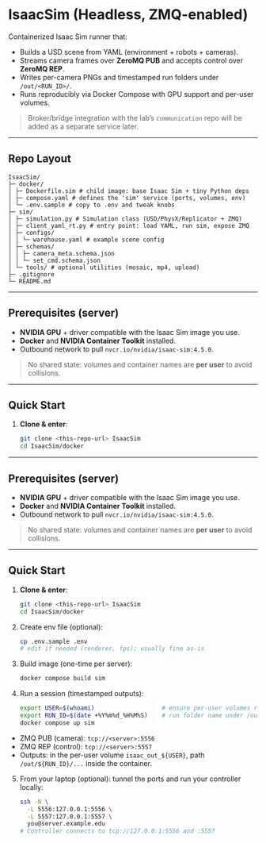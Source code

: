 # IsaacSim (Headless, ZMQ-enabled)

Containerized Isaac Sim runner that:
- Builds a USD scene from YAML (environment + robots + cameras).
- Streams camera frames over **ZeroMQ PUB** and accepts control over **ZeroMQ REP**.
- Writes per-camera PNGs and timestamped run folders under `/out/<RUN_ID>/`.
- Runs reproducibly via Docker Compose with GPU support and per-user volumes.

> Broker/bridge integration with the lab’s `communication` repo will be added as a separate service later.

---

## Repo Layout

```
IsaacSim/
├─ docker/
│ ├─ Dockerfile.sim # child image: base Isaac Sim + tiny Python deps
│ ├─ compose.yaml # defines the 'sim' service (ports, volumes, env)
│ └─ .env.sample # copy to .env and tweak knobs
├─ sim/
│ ├─ simulation.py # Simulation class (USD/PhysX/Replicator + ZMQ)
│ ├─ client_yaml_rt.py # entry point: load YAML, run sim, expose ZMQ
│ ├─ configs/
│ │ └─ warehouse.yaml # example scene config
│ ├─ schemas/
│ │ ├─ camera_meta.schema.json
│ │ └─ set_cmd.schema.json
│ └─ tools/ # optional utilities (mosaic, mp4, upload)
├─ .gitignore
└─ README.md
```


---

## Prerequisites (server)

- **NVIDIA GPU** + driver compatible with the Isaac Sim image you use.
- **Docker** and **NVIDIA Container Toolkit** installed.
- Outbound network to pull `nvcr.io/nvidia/isaac-sim:4.5.0`.

> No shared state: volumes and container names are **per user** to avoid collisions.

---

## Quick Start

1. **Clone & enter**:
   ```bash
   git clone <this-repo-url> IsaacSim
   cd IsaacSim/docker
   ```

---

## Prerequisites (server)

- **NVIDIA GPU** + driver compatible with the Isaac Sim image you use.
- **Docker** and **NVIDIA Container Toolkit** installed.
- Outbound network to pull `nvcr.io/nvidia/isaac-sim:4.5.0`.

> No shared state: volumes and container names are **per user** to avoid collisions.

---

## Quick Start 

1. **Clone & enter**:
   ```bash
   git clone <this-repo-url> IsaacSim
   cd IsaacSim/docker
   ```
2. Create env file (optional):
    ```bash    
    cp .env.sample .env
    # edit if needed (renderer, fps); usually fine as-is
    ```

3. Build image (one-time per server):
    ```bash
    docker compose build sim
    ```

4. Run a session (timestamped outputs):
    ```bash
    export USER=$(whoami)                   # ensure per-user volumes resolve
    export RUN_ID=$(date +%Y%m%d_%H%M%S)    # run folder name under /out
    docker compose up sim
    ```
 - ZMQ PUB (camera): `tcp://<server>:5556`
 - ZMQ REP (control): `tcp://<server>:5557`
 - Outputs: in the per-user volume `isaac_out_${USER}`, path `/out/${RUN_ID}/...` inside the container.

5. From your laptop (optional): tunnel the ports and run your controller locally:
    ```bash
    ssh -N \
      -L 5556:127.0.0.1:5556 \
      -L 5557:127.0.0.1:5557 \
      you@server.example.edu
    # Controller connects to tcp://127.0.0.1:5556 and :5557
    ```